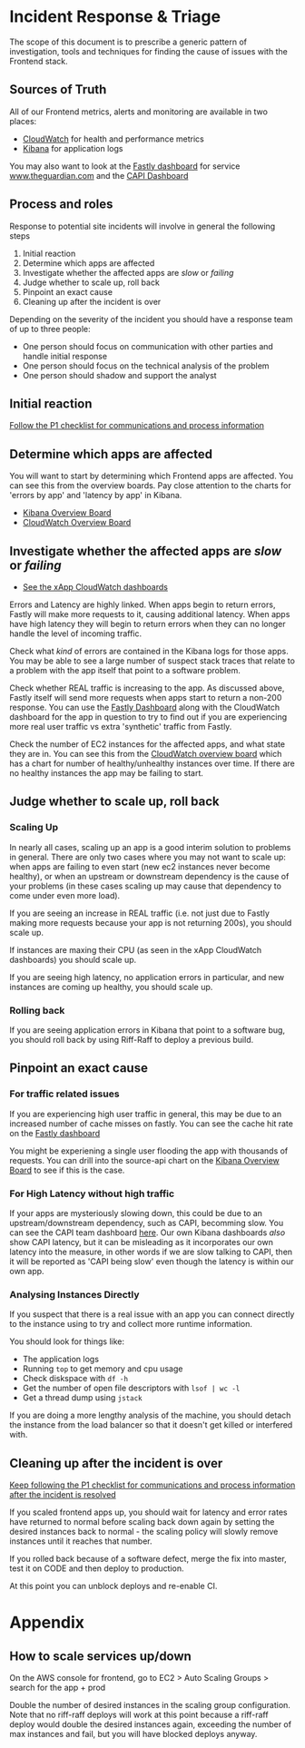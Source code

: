 # Incident Response & Triage

The scope of this document is to prescribe a generic pattern of investigation, tools and 
techniques for finding the cause of issues with the Frontend stack.

## Sources of Truth

All of our Frontend metrics, alerts and monitoring are available in two places: 

* [CloudWatch](https://eu-west-1.console.aws.amazon.com/cloudwatch/) for health and performance metrics
* [Kibana](https://logs.gutools.co.uk/app/kibana) for application logs

You may also want to look at the [Fastly dashboard](https://manage.fastly.com/) for service www.theguardian.com
and the  [CAPI Dashboard](http://status.capi.gutools.co.uk/)

## Process and roles

Response to potential site incidents will involve in general the following steps

1. Initial reaction
2. Determine which apps are affected
3. Investigate whether the affected apps are _slow_ or _failing_
4. Judge whether to scale up, roll back
5. Pinpoint an exact cause
6. Cleaning up after the incident is over

Depending on the severity of the incident you should have a response team of
up to three people:

* One person should focus on communication with other parties and handle initial response
* One person should focus on the technical analysis of the problem
* One person should shadow and support the analyst

## Initial reaction

[Follow the P1 checklist for communications and process information](https://docs.google.com/document/d/1sAq378Oqm5NUG2_FJORDSd_Tag6gUUUsZaE9zUsgWHc/edit?usp=sharing)

## Determine which apps are affected

You will want to start by determining which Frontend apps are affected. You can 
see this from the overview boards. Pay close attention to the charts for 'errors by
app' and 'latency by app' in Kibana.

* [Kibana Overview Board](https://logs.gutools.co.uk/goto/9d096c4c18e63c8496f6bd92529af1d0)
* [CloudWatch Overview Board](https://eu-west-1.console.aws.amazon.com/cloudwatch/home?region=eu-west-1#dashboards:name=xOverview)

## Investigate whether the affected apps are _slow_ or _failing_

* [See the xApp CloudWatch dashboards](https://eu-west-1.console.aws.amazon.com/cloudwatch/home?region=eu-west-1#dashboards:)

Errors and Latency are highly linked. When apps begin to return errors, Fastly
will make more requests to it, causing additional latency. When apps have high 
latency they will begin to return errors when they can no longer handle the level 
of incoming traffic.

Check what _kind_ of errors are contained in the Kibana logs for those apps. You 
may be able to see a large number of suspect stack traces that relate to a problem
with the app itself that point to a software problem.

Check whether REAL traffic is increasing to the app. As discussed above, Fastly 
itself will send more requests when apps start to return a non-200 response. You can 
use the [Fastly Dashboard](https://manage.fastly.com/) along with the CloudWatch dashboard 
for the app in question to try to find out if you are experiencing more real user 
traffic vs extra 'synthetic' traffic from Fastly.

Check the number of EC2 instances for the affected apps, and what state they are in. 
You can see this from the [CloudWatch overview board](https://eu-west-1.console.aws.amazon.com/cloudwatch/home?region=eu-west-1#dashboards:name=xOverview) which has a chart for number of healthy/unhealthy 
instances over time. If there are no healthy instances the app may be failing to start.

## Judge whether to scale up, roll back

### Scaling Up

In nearly all cases, scaling up an app is a good interim solution to problems in
general. There are only two cases where you may not want to scale up: when apps
are failing to even start (new ec2 instances never become healthy), or when an upstream
or downstream dependency is the cause of your problems (in these cases scaling up
may cause that dependency to come under even more load).

If you are seeing an increase in REAL traffic (i.e. not just due to Fastly making 
more requests because your app is not returning 200s), you should scale up.

If instances are maxing their CPU (as seen in the xApp CloudWatch dashboards) you 
should scale up.

If you are seeing high latency, no application errors in particular, and new instances 
are coming up healthy, you should scale up.

### Rolling back

If you are seeing application errors in Kibana that point to a software bug, you 
should roll back by using Riff-Raff to deploy a previous build.

## Pinpoint an exact cause

### For traffic related issues

If you are experiencing high user traffic in general, this may be due to an increased
number of cache misses on fastly. You can see the cache hit rate on the [Fastly dashboard](https://manage.fastly.com/)

You might be experiening a single user flooding the app with thousands of requests. 
You can drill into the source-api chart on the [Kibana Overview Board](https://logs.gutools.co.uk/app/kibana#/dashboard/00349ef0-06a1-11e8-a56d-a31118fab969?_g=(refreshInterval%3A(display%3AOff%2Cpause%3A!f%2Cvalue%3A0)%2Ctime%3A(from%3Anow-15m%2Cmode%3Aquick%2Cto%3Anow)))
to see if this is the case.

### For High Latency without high traffic

If your apps are mysteriously slowing down, this could be due to an upstream/downstream
dependency, such as CAPI, becomming slow. You can see the CAPI team dashboard [here](http://status.capi.gutools.co.uk/).
Our own Kibana dashboards _also_ show CAPI latency, but it can be misleading as it 
incorporates our own latency into the measure, in other words if we are slow talking to 
CAPI, then it will be reported as 'CAPI being slow' even though the latency is within our own 
app.

### Analysing Instances Directly

If you suspect that there is a real issue with an app you can connect directly to the instance
using to try and collect more runtime information. 

You should look for things like:

* The application logs
* Running ```top``` to get memory and cpu usage
* Check diskspace with ```df -h```
* Get the number of open file descriptors with ```lsof | wc -l```
* Get a thread dump using ```jstack```

If you are doing a more lengthy analysis of the machine, you should detach the instance from 
the load balancer so that it doesn't get killed or interfered with. 

## Cleaning up after the incident is over

[Keep following the P1 checklist for communications and process information after the incident is resolved](https://docs.google.com/document/d/1sAq378Oqm5NUG2_FJORDSd_Tag6gUUUsZaE9zUsgWHc/edit?usp=sharing)

If you scaled frontend apps up, you should wait for latency and error rates have returned to normal
before scaling back down again by setting the desired instances back to normal - the scaling policy
will slowly remove instances until it reaches that number.

If you rolled back because of a software defect, merge the fix into master, test it on CODE and then
deploy to production.

At this point you can unblock deploys and re-enable CI.

# Appendix

## How to scale services up/down

On the AWS console for frontend, go to EC2 > Auto Scaling Groups > search for the app + prod

Double the number of desired instances in the scaling group configuration. Note that no riff-raff deploys
will work at this point because a riff-raff deploy would double the desired instances again, exceeding 
the number of max instances and fail, but you will have blocked deploys anyway.
